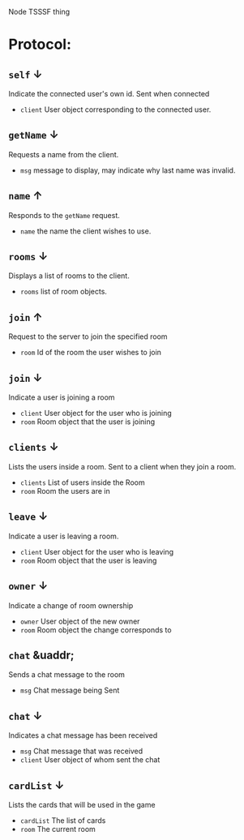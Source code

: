 Node TSSSF thing

# Protocol:

## `self` &darr;
Indicate the connected user's own id. Sent when connected
* `client` User object corresponding to the connected user.

## `getName` &darr;
Requests a name from the client.
* `msg` message to display, may indicate why last name was invalid.

## `name` &uarr;
Responds to the `getName` request.
* `name` the name the client wishes to use.

## `rooms` &darr;
Displays a list of rooms to the client.
* `rooms` list of room objects.

## `join` &uarr;
Request to the server to join the specified room
* `room` Id of the room the user wishes to join

## `join` &darr;
Indicate a user is joining a room
* `client` User object for the user who is joining
* `room` Room object that the user is joining

## `clients` &darr;
Lists the users inside a room. Sent to a client when they join a room.
* `clients` List of users inside the Room
* `room` Room the users are in

## `leave` &darr;
Indicate a user is leaving a room.
* `client` User object for the user who is leaving
* `room` Room object that the user is leaving

## `owner` &darr;
Indicate a change of room ownership
* `owner` User object of the new owner
* `room` Room object the change corresponds to

## `chat` &uaddr;
Sends a chat message to the room
* `msg` Chat message being Sent

## `chat` &darr;
Indicates a chat message has been received
* `msg` Chat message that was received
* `client` User object of whom sent the chat

## `cardList` &darr;
Lists the cards that will be used in the game
* `cardList` The list of cards
* `room` The current room
